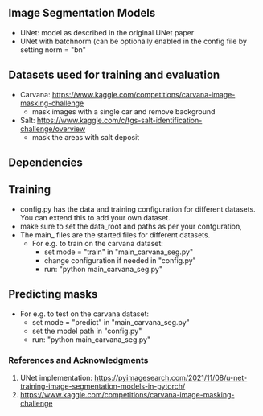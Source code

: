 ## Image Segmentation Models

- UNet: model as described in the original UNet paper
- UNet with batchnorm (can be optionally enabled in the config file by setting norm = "bn"


## Datasets used for training and evaluation
- Carvana: https://www.kaggle.com/competitions/carvana-image-masking-challenge
   - mask images with a single car and remove background
- Salt: https://www.kaggle.com/c/tgs-salt-identification-challenge/overview
   - mask the areas with salt deposit

## Dependencies



## Training
- config.py has the data and training configuration for different datasets. You can extend this to 
add your own dataset.
- make sure to set the data_root and paths as per your confguration,
- The main_ files are the started files for different datasets. 
  - For e.g. to train on the carvana dataset: 
    - set mode = "train" in "main_carvana_seg.py"
    - change configuration if needed in "config.py"
    - run: "python main_carvana_seg.py" 

## Predicting masks
  - For e.g. to test on the carvana dataset: 
    - set mode = "predict" in "main_carvana_seg.py"
    - set the model path in "config.py"
    - run: "python main_carvana_seg.py" 





### References and Acknowledgments

1.  UNet implementation: https://pyimagesearch.com/2021/11/08/u-net-training-image-segmentation-models-in-pytorch/
2.  https://www.kaggle.com/competitions/carvana-image-masking-challenge


